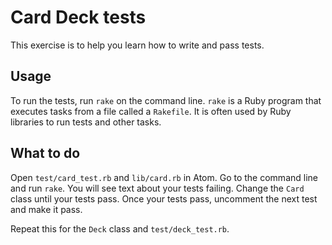 # Card Deck tests

This exercise is to help you learn how to write and pass tests.

## Usage

To run the tests, run `rake` on the command line. `rake` is a Ruby program that
executes tasks from a file called a `Rakefile`. It is often used by Ruby
libraries to run tests and other tasks.

## What to do

Open `test/card_test.rb` and `lib/card.rb` in Atom. Go to the command line and
run `rake`. You will see text about your tests failing. Change the `Card` class
until your tests pass. Once your tests pass, uncomment the next test and make
it pass.

Repeat this for the `Deck` class and `test/deck_test.rb`.
